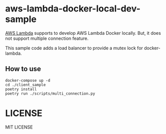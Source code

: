 # aws-lambda-docker-local-dev-sample

[AWS Lambda](https://github.com/lambci/docker-lambda) supports to develop AWS Lambda Docker locally.
But, it does not support multiple connection feature.

This sample code adds a load balancer to provide a mutex lock for docker-lambda.


## How to use

```
docker-compose up -d
cd ./client_sample
poetry install
poetry run ./scripts/multi_connection.py
```

# LICENSE

MIT LICENSE
